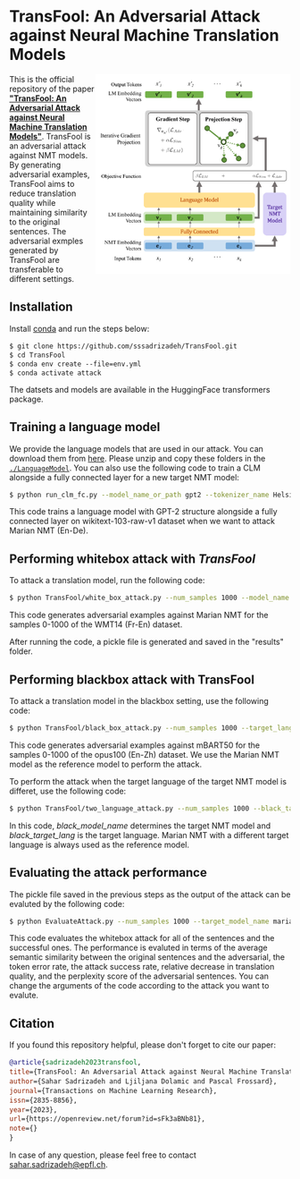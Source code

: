 # TransFool: An Adversarial Attack against Neural Machine Translation Models


<!-- ![](blockdiagram.png) -->
<img align="right" width="350"  src="blockdiagram.png">

This is the official repository of the paper [**"TransFool: An Adversarial Attack against Neural Machine Translation Models"**](https://openreview.net/pdf?id=sFk3aBNb81). TransFool is an adversarial attack against NMT models. By generating adversarial examples, TransFool aims to reduce translation quality while maintaining similarity to the original sentences. The adversarial exmples generated by TransFool are transferable to different settings.

## Installation
Install [conda](https://conda.io) and run the steps below:
```
$ git clone https://github.com/sssadrizadeh/TransFool.git
$ cd TransFool
$ conda env create --file=env.yml
$ conda activate attack
```

The datsets and models are available in the HuggingFace transformers package.

## Training a language model
We provide the language models that are used in our attack. You can download them from [here](https://zenodo.org/record/8081629). Please unzip and copy these folders in the [`./LanguageModel`](LanguageModel). You can also use the following code to train a CLM alongside a fully connected layer for a new target NMT model:
```sh
$ python run_clm_fc.py --model_name_or_path gpt2 --tokenizer_name Helsinki-NLP/opus-mt-en-de --dataset_name wikitext --dataset_config_name wikitext-103-raw-v1 --output_dir marian_en_de --per_device_train_batch_size=16 --per_device_eval_batch_size=16 --num_train_epochs 35 --learning_rate 1e-3
```
This code trains a language model with GPT-2 structure alongside a fully connected layer on wikitext-103-raw-v1 dataset when we want to attack Marian NMT (En-De).


## Performing whitebox attack with *TransFool* 
To attack a translation model, run the following code:
```sh
$ python TransFool/white_box_attack.py --num_samples 1000 --model_name marian --target_lang fr --dataset_config_name fr-en --dataset_name wmt14 --result_folder results
```
This code generates adversarial examples against Marian NMT for the samples 0-1000 of the WMT14 (Fr-En) dataset. 

After running the code, a pickle file is generated and saved in the "results" folder.

## Performing blackbox attack with TransFool
To attack a translation model in the blackbox setting, use the following code:
```sh
$ python TransFool/black_box_attack.py --num_samples 1000 --target_lang zh --dataset_config_name en-zh --dataset_name opus100 --result_folder results
```
This code generates adversarial examples against mBART50 for the samples 0-1000 of the opus100 (En-Zh) dataset. We use the Marian NMT model as the reference model to perform the attack.

To perform the attack when the target language of the target NMT model is differet, use the following code:
```sh
$ python TransFool/two_language_attack.py --num_samples 1000 --black_target_lang fr --result_folder results --black_model_name marian
```
In this code, *black_model_name* determines the target NMT model and *black_target_lang* is the target language. Marian NMT with a different target language is always used as the reference model.

## Evaluating the attack performance

The pickle file saved in the previous steps as the output of the attack can be evaluted by the following code:
```sh
$ python EvaluateAttack.py --num_samples 1000 --target_model_name marian --target_lang fr --result_folder results --attack_type white_box --attack_alg TransFool
```
This code evaluates the whitebox attack for all of the sentences and the successful ones. The performance is evaluted in terms of the average semantic similarity between the original sentences  and the adversarial, the token error rate, the attack success rate, relative decrease in translation quality, and the perplexity score of the adversarial sentences. You can change the arguments of the code according to the attack you want to evalute.


## Citation
If you found this repository helpful, please don't forget to cite our paper:
```BibTeX
@article{sadrizadeh2023transfool,
title={TransFool: An Adversarial Attack against Neural Machine Translation Models},
author={Sahar Sadrizadeh and Ljiljana Dolamic and Pascal Frossard},
journal={Transactions on Machine Learning Research},
issn={2835-8856},
year={2023},
url={https://openreview.net/forum?id=sFk3aBNb81},
note={}
}
```
In case of any question, please feel free to contact  [sahar.sadrizadeh@epfl.ch](mailto:sahar.sadrizadeh@epfl.ch).